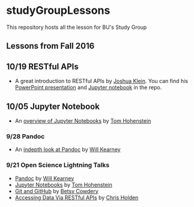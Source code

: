 # studyGroupLessons
This repository hosts all the lesson for BU's Study Group 

## Lessons from Fall 2016 

## 10/19 RESTful APIs 

+ A great introduction to RESTful APIs by [Joshua Klein](https://github.com/mobiusklein). You can find his [PowerPoint presentation](https://github.com/bulib/studyGroupLessons/tree/gh-pages/lessons/20161019-RESTful-APIs) and [Jupyter notebook](https://github.com/bulib/studyGroupLessons/blob/gh-pages/lessons/20161019-RESTful-APIs/REST%20Talk.ipynb) in the repo.

## 10/05 Jupyter Notebook 
+ An [overview of Jupyter Notebooks](https://github.com/bulib/studyGroupLessons/blob/gh-pages/lessons/20161005-jupyter/20161005-Study-Group-Jupyter-Notebooks.ipynb) by [Tom Hohenstein](https://github.com/tomhohenstein)

### 9/28 Pandoc 
+ An [indepth look at Pandoc](https://github.com/bulib/studyGroupLessons/tree/gh-pages/lessons/pandoc) by [Will Kearney](https://github.com/wkearn)

### 9/21 Open Science Lightning Talks 
+ [Pandoc](https://github.com/bulib/studyGroupLessons/tree/gh-pages/lessons/20160921-lightning-talks/pandoc) by [Will Kearney](https://github.com/wkearn)
+ [Jupyter Notebooks](https://github.com/bulib/studyGroupLessons/blob/gh-pages/lessons/20160921-lightning-talks/jupyter/NCBItoBibtex.ipynb) by [Tom Hohenstein](https://github.com/tomhohenstein)
+ [Git and GitHub](https://docs.google.com/presentation/d/1epU_jVjK2NMv-rtwItkuAbQiwqAPxMltWZOAOPlqsgg/edit?usp=sharing) by [Betsy Cowdery](https://github.com/bcow)
+ [Accessing Data Via RESTful APIs](https://bulib.github.io/studyGroupLessons/lessons/20160921-lightning-talks/restful-curl/) by [Chris Holden](https://github.com/ceholden)
